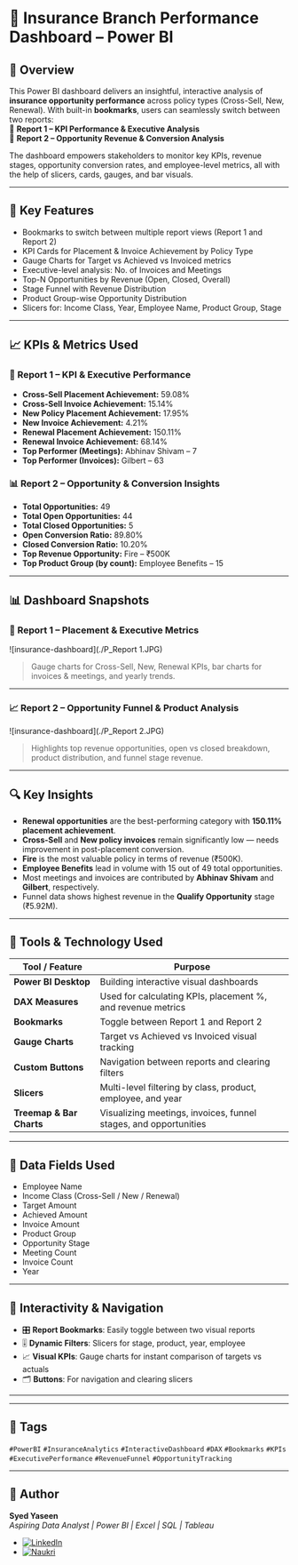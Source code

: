 # 🧾 Insurance Branch Performance Dashboard – Power BI

## 📌 Overview  
This Power BI dashboard delivers an insightful, interactive analysis of **insurance opportunity performance** across policy types (Cross-Sell, New, Renewal). With built-in **bookmarks**, users can seamlessly switch between two reports:  
📘 **Report 1 – KPI Performance & Executive Analysis**  
📗 **Report 2 – Opportunity Revenue & Conversion Analysis**

The dashboard empowers stakeholders to monitor key KPIs, revenue stages, opportunity conversion rates, and employee-level metrics, all with the help of slicers, cards, gauges, and bar visuals.

---

## 🧠 Key Features

- Bookmarks to switch between multiple report views (Report 1 and Report 2)
- KPI Cards for Placement & Invoice Achievement by Policy Type
- Gauge Charts for Target vs Achieved vs Invoiced metrics
- Executive-level analysis: No. of Invoices and Meetings
- Top-N Opportunities by Revenue (Open, Closed, Overall)
- Stage Funnel with Revenue Distribution
- Product Group-wise Opportunity Distribution
- Slicers for: Income Class, Year, Employee Name, Product Group, Stage

---

## 📈 KPIs & Metrics Used

### 🚩 Report 1 – KPI & Executive Performance
- **Cross-Sell Placement Achievement:** 59.08%  
- **Cross-Sell Invoice Achievement:** 15.14%  
- **New Policy Placement Achievement:** 17.95%  
- **New Invoice Achievement:** 4.21%  
- **Renewal Placement Achievement:** 150.11%  
- **Renewal Invoice Achievement:** 68.14%  
- **Top Performer (Meetings):** Abhinav Shivam – 7  
- **Top Performer (Invoices):** Gilbert – 63

### 📊 Report 2 – Opportunity & Conversion Insights
- **Total Opportunities:** 49  
- **Total Open Opportunities:** 44  
- **Total Closed Opportunities:** 5  
- **Open Conversion Ratio:** 89.80%  
- **Closed Conversion Ratio:** 10.20%  
- **Top Revenue Opportunity:** Fire – ₹500K  
- **Top Product Group (by count):** Employee Benefits – 15

---

## 📊 Dashboard Snapshots

### 🧮 Report 1 – Placement & Executive Metrics
![insurance-dashboard](./P_Report 1.JPG)

> Gauge charts for Cross-Sell, New, Renewal KPIs, bar charts for invoices & meetings, and yearly trends.

---

### 📈 Report 2 – Opportunity Funnel & Product Analysis
![insurance-dashboard](./P_Report 2.JPG)

> Highlights top revenue opportunities, open vs closed breakdown, product distribution, and funnel stage revenue.

---

## 🔍 Key Insights

- **Renewal opportunities** are the best-performing category with **150.11% placement achievement**.
- **Cross-Sell** and **New policy invoices** remain significantly low — needs improvement in post-placement conversion.
- **Fire** is the most valuable policy in terms of revenue (₹500K).
- **Employee Benefits** lead in volume with 15 out of 49 total opportunities.
- Most meetings and invoices are contributed by **Abhinav Shivam** and **Gilbert**, respectively.
- Funnel data shows highest revenue in the **Qualify Opportunity** stage (₹5.92M).

---

## 🧰 Tools & Technology Used

| Tool / Feature        | Purpose                                                          |
|------------------------|------------------------------------------------------------------|
| **Power BI Desktop**   | Building interactive visual dashboards                           |
| **DAX Measures**       | Used for calculating KPIs, placement %, and revenue metrics      |
| **Bookmarks**          | Toggle between Report 1 and Report 2                             |
| **Gauge Charts**       | Target vs Achieved vs Invoiced visual tracking                   |
| **Custom Buttons**     | Navigation between reports and clearing filters                  |
| **Slicers**            | Multi-level filtering by class, product, employee, and year      |
| **Treemap & Bar Charts** | Visualizing meetings, invoices, funnel stages, and opportunities |

---

## 📁 Data Fields Used

- Employee Name  
- Income Class (Cross-Sell / New / Renewal)  
- Target Amount  
- Achieved Amount  
- Invoice Amount  
- Product Group  
- Opportunity Stage  
- Meeting Count  
- Invoice Count  
- Year  

---

## 🔁 Interactivity & Navigation

- 🎛️ **Report Bookmarks**: Easily toggle between two visual reports  
- 🎚️ **Dynamic Filters**: Slicers for stage, product, year, employee  
- 📈 **Visual KPIs**: Gauge charts for instant comparison of targets vs actuals  
- 🗂️ **Buttons**: For navigation and clearing slicers  

---

---

## 📌 Tags

`#PowerBI` `#InsuranceAnalytics` `#InteractiveDashboard` `#DAX` `#Bookmarks` `#KPIs` `#ExecutivePerformance` `#RevenueFunnel` `#OpportunityTracking`


---

## 👤 Author

**Syed Yaseen**  
*Aspiring Data Analyst | Power BI | Excel | SQL | Tableau*

- [![LinkedIn](https://img.shields.io/badge/LinkedIn-Connect-blue?logo=linkedin)](https://www.linkedin.com/in/syed-yaseen-immediate-joiner-4a8258236)
- [![Naukri](https://img.shields.io/badge/Naukri-Profile-blue)](https://www.naukri.com/mnjuser/profile?id=&altresid)


